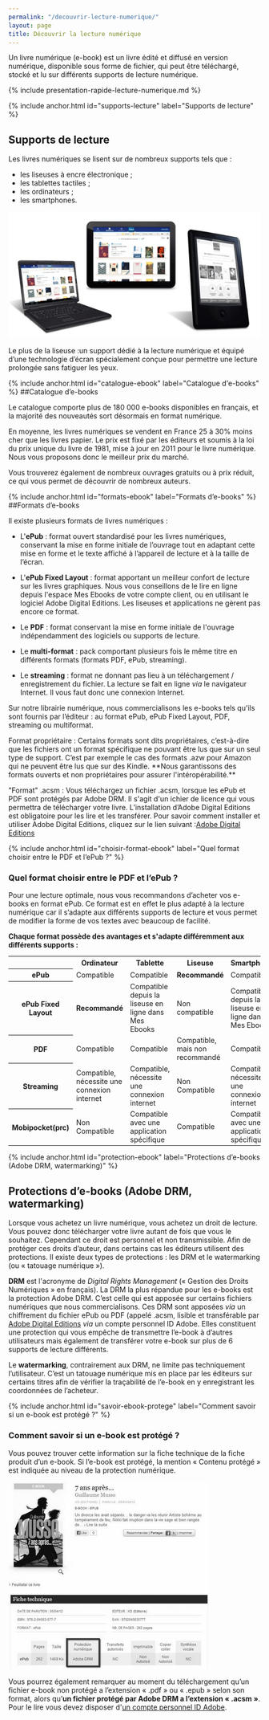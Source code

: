 ```yaml
---
permalink: "/decouvrir-lecture-numerique/"
layout: page
title: Découvrir la lecture numérique
---
```


Un livre numérique (e-book) est un livre édité et diffusé en version numérique, disponible sous forme de fichier, qui peut être téléchargé, stocké et lu sur différents supports de lecture numérique.

{% include presentation-rapide-lecture-numerique.md %}

{% include anchor.html id="supports-lecture" label="Supports de lecture" %}
## Supports de lecture

Les livres numériques se lisent sur de nombreux supports tels que : 
- les liseuses à encre électronique ;
- les tablettes tactiles ;
- les ordinateurs ;
- les smartphones.

![Lecture sur tous supports](/images/decouvrir-lecture-numerique-1.jpg)

<p class="protip"><span class="title">Le plus de la liseuse :</span>un support dédié à la lecture numérique et équipé d’une technologie d’écran spécialement conçue pour permettre une lecture prolongée sans fatiguer les yeux.</p>

{% include anchor.html id="catalogue-ebook" label="Catalogue d'e-books" %}
##Catalogue d’e-books

Le catalogue comporte plus de 180 000 e-books disponibles en français, et la majorité des nouveautés sort désormais en format numérique.

En moyenne, les livres numériques se vendent en France 25 à 30% moins cher que les livres papier. Le prix est fixé par les éditeurs et soumis à la loi du prix unique du livre de 1981, mise à jour en 2011 pour le livre numérique. Nous vous proposons donc le meilleur prix du marché.

Vous trouverez également de nombreux ouvrages gratuits ou à prix réduit, ce qui vous permet de découvrir de nombreux auteurs.

{% include anchor.html id="formats-ebook" label="Formats d’e-books" %}
##Formats d’e-books

Il existe plusieurs formats de livres numériques :

- L'**ePub** : format ouvert standardisé pour les livres numériques, conservant la mise en forme initiale de l’ouvrage tout en adaptant cette mise en forme et le texte affiché à l’appareil de lecture et à la taille de l’écran.

- L'**ePub Fixed Layout** : format apportant un meilleur confort de lecture sur les livres graphiques. Nous vous conseillons de le lire en ligne depuis l'espace Mes Ebooks de votre compte client, ou en utilisant le logiciel Adobe Digital Editions. Les liseuses et applications ne gèrent pas encore ce format.

- Le **PDF** : format conservant la mise en forme initiale de l'ouvrage indépendamment des logiciels ou supports de lecture.

- Le **multi-format** : pack comportant plusieurs fois le même titre en différents formats (formats PDF, ePub, streaming).

- Le **streaming** : format ne donnant pas lieu à un téléchargement / enregistrement du fichier. La lecture se fait en ligne *via* le navigateur Internet. Il vous faut donc une connexion Internet.

Sur notre librairie numérique, nous commercialisons les e-books tels qu'ils sont fournis par l’éditeur : au format ePub, ePub Fixed Layout, PDF, streaming ou multiformat.

<p class="warningtip"><span class="title">Format propriétaire : </span>Certains formats sont dits propriétaires, c’est-à-dire que les fichiers ont un format spécifique ne pouvant être lus que sur un seul type de support. C’est par exemple le cas des formats .azw pour Amazon qui ne peuvent être lus que sur des Kindle. **Nous garantissons des formats ouverts et non propriétaires pour assurer l'intéropérabilité.**
</p>

<p class="warningtip"><span class="title">"Format" .acsm : </span>Vous téléchargez un fichier .acsm, lorsque les ePub et PDF sont protégés par Adobe DRM. Il s'agit d'un ichier de licence qui vous permettra de télécharger votre livre. L’installation d’Adobe Digital Editions est obligatoire pour les lire et les transférer. Pour savoir comment installer et utiliser Adobe Digital Editions, cliquez sur le lien suivant :<a href="/web-ordinateur/#installer-adobe-digital-edition">Adobe Digital Editions </a>
</p>

{% include anchor.html id="choisir-format-ebook" label="Quel format choisir entre le PDF et l’ePub ?" %}
### Quel format choisir entre le PDF et l’ePub ?

Pour une lecture optimale, nous vous recommandons d’acheter vos e-books en format ePub. Ce format est en effet le plus adapté à la lecture numérique car il s’adapte aux différents supports de lecture et vous permet de modifier la forme de vos textes avec beaucoup de facilité.

**Chaque format possède des avantages et s'adapte différemment aux différents supports :**

<table class="table table-bordered">
    <tr>
        <th></th>
        <th scope="col">Ordinateur</th>
        <th scope="col">Tablette</th>
        <th scope="col">Liseuse</th>
        <th scope="col">Smartphone</th>
    </tr>
    <tr>
        <th scope="row">ePub</th>
        <td class="success">Compatible</td>
        <td class="success">Compatible</td>
        <td class="success"><strong>Recommandé</strong></td>
        <td class="success">Compatible</td>
    </tr>
    <tr>
         <th scope="row">ePub Fixed Layout</th>
         <td class="success"><strong>Recommandé</strong></td>
         <td class="warning">Compatible depuis la liseuse en ligne dans Mes Ebooks</td>
         <td class="danger">Non compatible</td>
         <td class="warning">Compatible depuis la liseuse en ligne dans Mes Ebooks</td>
    </tr>
    <tr>
        <th scope="row">PDF</th>
        <td class="success">Compatible</td>
        <td class="success">Compatible</td>
        <td class="warning">Compatible, mais non recommandé</td>
        <td class="success">Compatible</td>
    </tr>
    <tr>
        <th scope="row">Streaming</th>
        <td class="warning">Compatible, nécessite une connexion internet</td>
        <td class="warning">Compatible, nécessite une connexion internet</td>
        <td class="danger">Non Compatible</td>
        <td class="warning">Compatible, nécessite une connexion internet</td>
    </tr>
    <tr>
        <th scope="row">Mobipocket(prc)</th>
        <td class="danger">Non Compatible</td>
        <td class="warning">Compatible avec une application spécifique</td>
        <td class="success">Compatible</td>
        <td class="warning">Compatible avec une application spécifique</td>
    </tr>
</table>

{% include anchor.html id="protection-ebook" label="Protections d’e-books (Adobe DRM, watermarking)" %}
## Protections d’e-books (Adobe DRM, watermarking)

Lorsque vous achetez un livre numérique, vous achetez un droit de lecture. Vous pouvez donc télécharger votre livre autant de fois que vous le souhaitez. Cependant ce droit est personnel et non transmissible.
Afin de protéger ces droits d’auteur, dans certains cas les éditeurs utilisent des protections.
Il existe deux types de protections : les DRM et le watermarking (ou « tatouage numérique »).

**DRM** est l'acronyme de *Digital Rights Management* (« Gestion des Droits Numériques » en français). La DRM la plus répandue pour les e-books est la protection Adobe DRM. C’est celle qui est apposée sur certains fichiers numériques que nous commercialisons. Ces DRM sont apposées *via* un chiffrement du fichier ePub ou PDF (appelé .acsm, lisible et transférable par [Adobe Digital Editions](/web-ordinateur/#installer-adobe-digital-edition) *via* un compte personnel ID Adobe. Elles constituent une protection qui vous empêche de transmettre l’e-book à d’autres utilisateurs mais également de transférer votre e-book sur plus de 6 supports de lecture différents.

Le **watermarking**, contrairement aux DRM, ne limite pas techniquement l’utilisateur. C’est un tatouage numérique mis en place par les éditeurs sur certains titres afin de vérifier la traçabilité de l’e-book en y enregistrant les coordonnées de l’acheteur.

{% include anchor.html id="savoir-ebook-protege" label="Comment savoir si un e-book est protégé ?" %}
### Comment savoir si un e-book est protégé ?
Vous pouvez trouver cette information sur la fiche technique de la fiche produit d’un e-book. Si l’e-book est protégé, la mention « Contenu protégé » est indiquée au niveau de la protection numérique.

![Fiche technique : protection](/images/decouvrir-lecture-numerique-2.jpg)

<p class="warningtip">Vous pourrez également remarquer au moment du téléchargement qu’un fichier e-book non protégé a l’extension « .pdf » ou « .epub » selon son format, alors qu’<strong>un fichier protégé par Adobe DRM a l’extension « .acsm »</strong>. Pour le lire vous devez disposer d'<a href="/web-ordinateur/#installer-adobe-digital-edition">un compte personnel ID Adobe</a>.</p>

